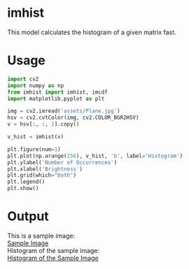 # imhist  
This model calculates the histogram of a given matrix fast.  

# Usage  
```python
import cv2
import numpy as np
from imhist import imhist, imcdf
import matplotlib.pyplot as plt

img = cv2.imread('assets/Plane.jpg')
hsv = cv2.cvtColor(img, cv2.COLOR_BGR2HSV)
v = hsv[:, :, 2].copy()

v_hist = imhist(v)

plt.figure(num=1)
plt.plot(np.arange(256), v_hist, 'b', label='Histogram')
plt.ylabel('Number of Occurrences')
plt.xlabel('Brightness')
plt.grid(which="both")
plt.legend()
plt.show()
```  
# Output
This is a sample image:  
[Sample Image](https://raw.githubusercontent.com/Mamdasn/imhist/main/assets/Plane.jpg "Sample Image")  
Histogram of the sample image:  
[Histogram of the Sample Image](https://raw.githubusercontent.com/Mamdasn/imhist/main/assets/Plane-Histogram.jpg "Histogram of the Sample Image")
